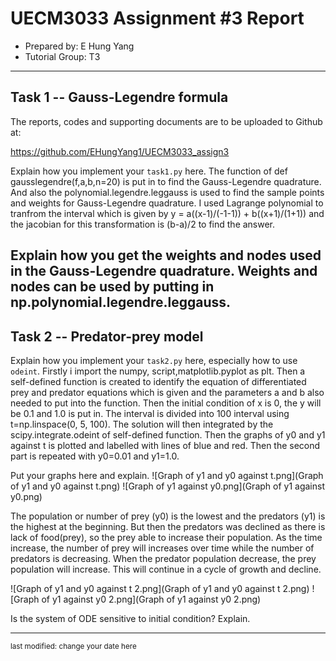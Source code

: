 UECM3033 Assignment #3 Report
========================================================

- Prepared by: E Hung Yang
- Tutorial Group: T3

--------------------------------------------------------

## Task 1 --  Gauss-Legendre formula

The reports, codes and supporting documents are to be uploaded to Github at: 

https://github.com/EHungYang1/UECM3033_assign3

Explain how you implement your `task1.py` here.
The function of def gausslegendre(f,a,b,n=20) is put in to find the Gauss-Legendre quadrature. And also the polynomial.legendre.leggauss is used to find the sample points and weights for Gauss-Legendre quadrature. I used Lagrange polynomial to tranfrom the interval which is given by y = a((x-1)/(-1-1)) + b((x+1)/(1+1)) and the jacobian for this transformation is (b-a)/2 to find the answer.

Explain how you get the weights and nodes used in the Gauss-Legendre quadrature.
Weights and nodes can be used by putting in np.polynomial.legendre.leggauss.
---------------------------------------------------------

## Task 2 -- Predator-prey model

Explain how you implement your `task2.py` here, especially how to use `odeint`.
Firstly i import the numpy, script,matplotlib.pyplot as plt. Then a self-defined function is created to identify the equation of differentiated prey and predator equations which is given and the parameters a and b also needed to put into the function. Then the initial condition of x is 0, the y will be 0.1 and 1.0 is put in. The interval is divided into 100 interval using t=np.linspace(0, 5, 100). The solution will then integrated by the scipy.integrate.odeint of self-defined function. Then the graphs of y0 and y1 against t is plotted and labelled with lines of blue and red. Then the second part is repeated with y0=0.01 and y1=1.0.


Put your graphs here and explain.
![Graph of y1 and y0 against t.png](Graph of y1 and y0 against t.png)
![Graph of y1 against y0.png](Graph of y1 against y0.png)

The population or number of prey (y0) is the lowest and the predators (y1) is the highest at the beginning. But then the predators was declined as there is lack of food(prey), so the prey able to increase their population. As the time increase, the number of prey will increases over time while the number of predators is decreasing. When the predator population decrease, the prey population will increase. This will continue in a cycle of growth and decline.

![Graph of y1 and y0 against t 2.png](Graph of y1 and y0 against t 2.png)
![Graph of y1 against y0 2.png](Graph of y1 against y0 2.png)


Is the system of ODE sensitive to initial condition? Explain.

-----------------------------------

<sup>last modified: change your date here</sup>
